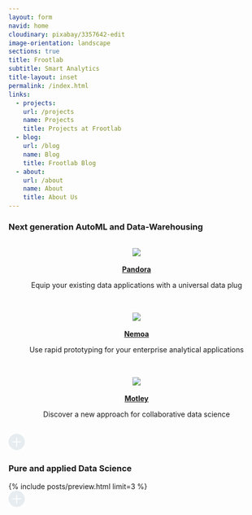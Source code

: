 ```yaml
---
layout: form
navid: home
cloudinary: pixabay/3357642-edit
image-orientation: landscape
sections: true
title: Frootlab
subtitle: Smart Analytics
title-layout: inset
permalink: /index.html
links:
  - projects:
    url: /projects
    name: Projects
    title: Projects at Frootlab
  - blog:
    url: /blog
    name: Blog
    title: Frootlab Blog
  - about:
    url: /about
    name: About
    title: About Us
---
```


<section class="dark-grey">
  <h3>Next generation AutoML and Data-Warehousing</h3>
</section>
<section class="white">

<div class="grid">
  <div class="cell" style="text-align: center; padding: 1rem;">
    <img style="height: 180px;" src="https://res.cloudinary.com/frootlab/image/upload/undraw/undraw_server_status_5pbv">
    <p><strong><a href="/projects/pandora">Pandora</a></strong></p>
    <p>
      Equip your existing data applications with a universal data plug
    </p>
  </div>
  <div class="cell" style="text-align: center; padding: 1rem;">
    <img style="height: 180px;" src="https://res.cloudinary.com/frootlab/image/upload/undraw/professor.svg">
    <p><strong><a href="/projects/nemoa">Nemoa</a></strong></p>
    <p>
      Use rapid prototyping for your enterprise analytical applications
    </p>
  </div>
  <div class="cell" style="text-align: center; padding: 1rem;">
    <img style="height: 180px;" src="https://res.cloudinary.com/frootlab/image/upload/undraw/undraw_Data_points_ubvs.svg">
    <p><strong><a href="/projects/motley">Motley</a></strong></p>
    <p>
      Discover a new approach for collaborative data science
    </p>
  </div>
</div>
</section>
<section class="grey">
<a href="/projects"><img src="/images/svg/plus.svg" style="width: 2rem;"></a>
</section>

<section class="dark-grey"><h3>Pure and applied Data Science</h3></section>
<section class="grey">
  {% include posts/preview.html limit=3 %}
</section>
<section class="grey">
  <a href="/blog"><img src="/images/svg/plus.svg" style="width: 2rem;"></a>
</section>
<section></section>

